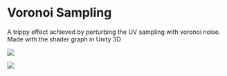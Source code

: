 # Voronoi Sampling
A trippy effect achieved by perturbing the UV sampling with voronoi noise. Made with the shader graph in Unity 3D

![](trippy_blocks.gif)

![](spacey.gif)
